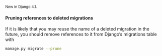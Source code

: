 <small>
New in Django 4.1.
</small>

#### Pruning references to deleted migrations

If it is likely that you may reuse the name of a deleted migration in the future, you should remove references to it from Django’s migrations table with

```sh
manage.py migrate --prune
```


<aside class="notes">
</aside>
